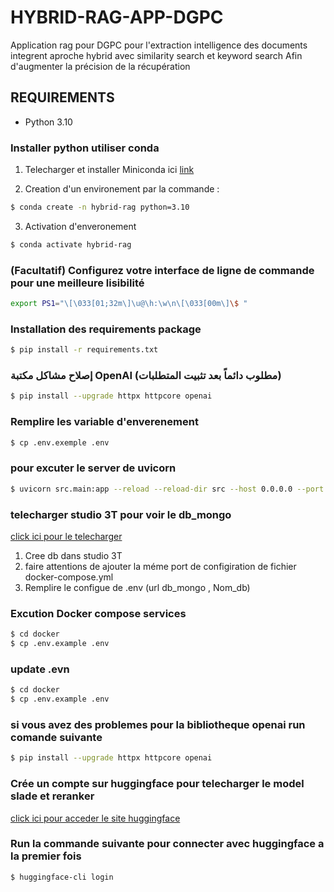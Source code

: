 # HYBRID-RAG-APP-DGPC
Application rag  pour DGPC pour l'extraction intelligence des documents integrent aproche hybrid avec similarity search et keyword search Afin d'augmenter la précision de la récupération

## REQUIREMENTS

- Python 3.10 

### Installer python utiliser conda 

1) Telecharger et installer Miniconda ici [link](https://www.anaconda.com/docs/getting-started/miniconda/install)

2) Creation d'un environement par la commande :
```bash
$ conda create -n hybrid-rag python=3.10
```
3) Activation d'enveronement 
```bash
$ conda activate hybrid-rag
```
### (Facultatif) Configurez votre interface de ligne de commande pour une meilleure lisibilité

```bash
export PS1="\[\033[01;32m\]\u@\h:\w\n\[\033[00m\]\$ "
```

### Installation des requirements package 

```bash
$ pip install -r requirements.txt 
```

### إصلاح مشاكل مكتبة OpenAI (مطلوب دائماً بعد تثبيت المتطلبات)
```bash
$ pip install --upgrade httpx httpcore openai
```
### Remplire les variable d'enverenement 
```bash
$ cp .env.exemple .env
```
### pour excuter le server de uvicorn
```bash
$ uvicorn src.main:app --reload --reload-dir src --host 0.0.0.0 --port 5000
```

### telecharger  studio 3T pour voir le db_mongo
[click ici pour le telecharger ](https://studio3t.com/fr/download/)
1) Cree db dans studio 3T 
2) faire attentions de ajouter la méme port de configiration de fichier docker-compose.yml
3) Remplire  le configue de .env (url db_mongo , Nom_db)

### Excution Docker compose services
 ```bash
 $ cd docker
 $ cp .env.example .env
 ```
### update .evn
  ```bash
 $ cd docker
 $ cp .env.example .env
 ```

 ### si vous avez des problemes pour la bibliotheque openai run comande suivante
 ```bash
 $ pip install --upgrade httpx httpcore openai
 ```

### Crée un compte sur huggingface pour telecharger le model slade et reranker
[click ici pour acceder le site huggingface ](https://huggingface.co/)

### Run la commande suivante pour connecter avec huggingface a la premier fois 
```bash
$ huggingface-cli login
```